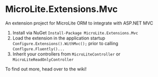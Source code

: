 MicroLite.Extensions.Mvc
========================

An extension project for MicroLite ORM to integrate with ASP.NET MVC

1. Install via NuGet `Install-Package MicroLite.Extensions.Mvc`
2. Load the extension in the application startup `Configure.Extensions().WithMvc();` prior to calling `Conflgure.Fluently()...`
3. Inherit your controllers from `MicroLiteController` or `MicroLiteReadOnlyController`

To find out more, head over to the wiki!
